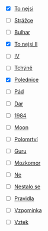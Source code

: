 
- [x] [To nejsi](tonejsi.md)
- [ ] [Strážce](strazce.md)
- [ ] [Bulhar](bulhar.md)
- [x] [To nejsi II](tonejsi.md)
- [ ] [IV](iv.md)
- [ ] [Tchýně](tchyne.md)
- [X] [Polednice](polednice.md)
- [ ] [Pád](pad.md)
- [ ] [Dar](dar.md)
- [ ] [1984](1984.md)
- [ ] [Moon](moon.md)
- [ ] [Polomrtví](polomrtvi.md)
- [ ] [Guru](guru.md)
- [ ] [Mozkomor](mozkomor.md)
- [ ] [Ne](Nesnasim.md)
- [ ] [Nestalo se](nestalose.md)
- [ ] [Pravidla](pravidla.md)
- [ ] [Vzpomínka](vzpominka.md)
- [ ] [Vztek](vztek.md)

